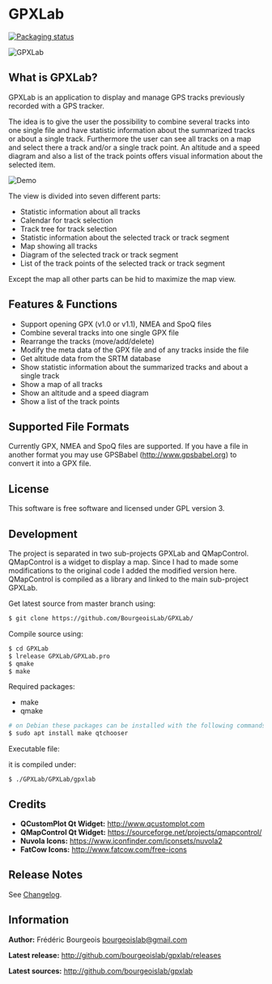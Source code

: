 GPXLab
======
[![Packaging status](https://repology.org/badge/tiny-repos/gpxlab.svg)](https://repology.org/metapackage/gpxlab/versions)

![GPXLab](doc/gpxlab.png?raw=true)

What is GPXLab?
---------------
GPXLab is an application to display and manage GPS tracks previously recorded with a GPS tracker.

The idea is to give the user the possibility to combine several tracks into one single file and have statistic information about the summarized tracks or about a single track. Furthermore the user can see all tracks on a map and select there a track and/or a single track point. An altitude and a speed diagram and also a list of the track points offers visual information about the selected item.

![Demo](doc/demo.png?raw=true)

The view is divided into seven different parts:
- Statistic information about all tracks
- Calendar for track selection
- Track tree for track selection
- Statistic information about the selected track or track segment
- Map showing all tracks
- Diagram of the selected track or track segment
- List of the track points of the selected track or track segment

Except the map all other parts can be hid to maximize the map view.

Features & Functions
--------------------
- Support opening GPX (v1.0 or v1.1), NMEA and SpoQ files
- Combine several tracks into one single GPX file
- Rearrange the tracks (move/add/delete)
- Modify the meta data of the GPX file and of any tracks inside the file
- Get altitude data from the SRTM database
- Show statistic information about the summarized tracks and about a single track
- Show a map of all tracks
- Show an altitude and a speed diagram
- Show a list of the track points

Supported File Formats
----------------------
Currently GPX, NMEA and SpoQ files are supported. If you have a file in another format you may use GPSBabel (http://www.gpsbabel.org) to convert it into a GPX file.

License
-------
This software is free software and licensed under GPL version 3. 

Development
-----------
The project is separated in two sub-projects GPXLab and QMapControl. QMapControl is a widget to display a map. Since I had to made some modifications to the original code I added the modified version here. QMapControl is compiled as a library and linked to the main sub-project GPXLab.

Get latest source from master branch using:

```bash
$ git clone https://github.com/BourgeoisLab/GPXLab/
```

Compile source using:

```bash
$ cd GPXLab
$ lrelease GPXLab/GPXLab.pro
$ qmake
$ make
```
Required packages:
 <to be completed>
- make
- qmake


```bash
# on Debian these packages can be installed with the following commands
$ sudo apt install make qtchooser
 ```
 
 
Executable file:

   <it should be clarified if the executable file can run alone an be copied elsewhere or need it needs library>
    
it is compiled under:

    $ ./GPXLab/GPXLab/gpxlab

Credits
-------
- **QCustomPlot Qt Widget:** http://www.qcustomplot.com
- **QMapControl Qt Widget:** https://sourceforge.net/projects/qmapcontrol/
- **Nuvola Icons:** https://www.iconfinder.com/iconsets/nuvola2
- **FatCow Icons:** http://www.fatcow.com/free-icons
 
Release Notes
-------------

See [Changelog](CHANGELOG.md).

Information
-----------
**Author:** Frédéric Bourgeois <bourgeoislab@gmail.com>

**Latest release:** http://github.com/bourgeoislab/gpxlab/releases

**Latest sources:** http://github.com/bourgeoislab/gpxlab
